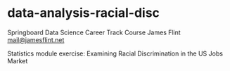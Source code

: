 # data-analysis-racial-disc

Springboard Data Science Career Track Course
James Flint mail@jamesflint.net

Statistics module exercise: Examining Racial Discrimination in the US Jobs Market

